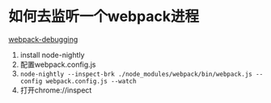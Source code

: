 # 如何去监听一个webpack进程

[webpack-debugging](https://webpack.js.org/contribute/debugging/)

1. install node-nightly
2. 配置webpack.config.js
3. ```node-nightly --inspect-brk ./node_modules/webpack/bin/webpack.js --config webpack.config.js --watch```
4. 打开chrome://inspect
